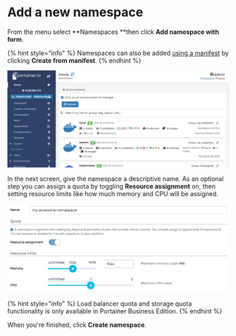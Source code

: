 # Add a new namespace

From the menu select **Namespaces **then click **Add namespace with form**.

{% hint style="info" %}
Namespaces can also be added [using a manifest](../applications/manifest.md) by clicking **Create from manifest**.
{% endhint %}

![](../../../.gitbook/assets/2.9-namespaces-add-1.gif)

In the next screen, give the namespace a descriptive name. As an optional step you can assign a quota by toggling **Resource assignment** on, then setting resource limits like how much memory and CPU will be assigned.

![](../../../.gitbook/assets/namespaces-add-2.png)

{% hint style="info" %}
Load balancer quota and storage quota functionality is only available in Portainer Business Edition.
{% endhint %}

When you're finished, click **Create namespace**.
